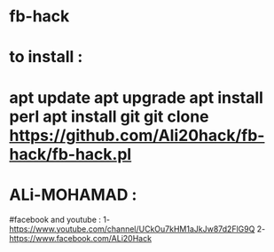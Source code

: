 # fb-hack
# to install :
apt update
apt upgrade
apt install perl
apt install git 
git clone https://github.com/Ali20hack/fb-hack/fb-hack.pl
=========================================================
# ALi-MOHAMAD :
#facebook and youtube :
1-https://www.youtube.com/channel/UCkOu7kHM1aJkJw87d2FlG9Q
2-https://www.facebook.com/ALi20Hack
